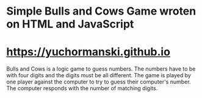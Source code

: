 # Simple Bulls and Cows Game wroten on HTML and JavaScript
# https://yuchormanski.github.io

Bulls and Cows is a logic game to guess numbers. The numbers have to be with four digits and the digits must be all different. The game is played by one player against the computer to try to guess their computer's number. The computer responds with the number of matching digits.
 
